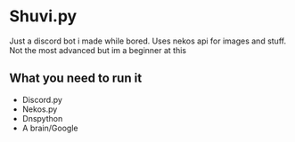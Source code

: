 # Shuvi.py

Just a discord bot i made while bored. Uses nekos api for images and stuff. Not the most advanced but im a beginner at this

## What you need to run it

+ Discord.py
+ Nekos.py
+ Dnspython
+ A brain/Google

